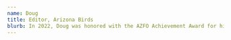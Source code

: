 ```yaml
---
name: Doug
title: Editor, Arizona Birds
blurb: In 2022, Doug was honored with the AZFO Achievement Award for his enduring commitment to AZFO.
---
```

